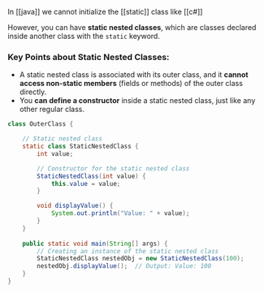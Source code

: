 In [[java]] we cannot initialize the [[static]] class like [[c#]]

However, you can have **static nested classes**, which are classes declared inside another class with the `static` keyword.

### Key Points about Static Nested Classes:

- A static nested class is associated with its outer class, and it **cannot access non-static members** (fields or methods) of the outer class directly.
- You **can define a constructor** inside a static nested class, just like any other regular class.
```java
class OuterClass {

    // Static nested class
    static class StaticNestedClass {
        int value;

        // Constructor for the static nested class
        StaticNestedClass(int value) {
            this.value = value;
        }

        void displayValue() {
            System.out.println("Value: " + value);
        }
    }
    
    public static void main(String[] args) {
        // Creating an instance of the static nested class
        StaticNestedClass nestedObj = new StaticNestedClass(100);
        nestedObj.displayValue();  // Output: Value: 100
    }
}
```

